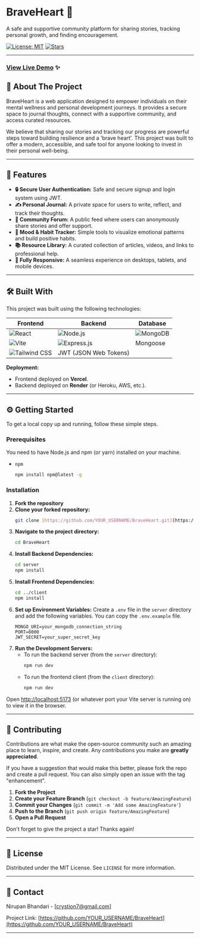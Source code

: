 # BraveHeart 🦁

A safe and supportive community platform for sharing stories, tracking personal growth, and finding encouragement.

[![License: MIT](https://img.shields.io/badge/License-MIT-yellow.svg)](https://opensource.org/licenses/MIT)
[![Stars](https://img.shields.io/github/stars/YOUR_USERNAME/BraveHeart?style=social)](https://github.com/YOUR_USERNAME/BraveHeart/stargazers)

---

### [View Live Demo](https://your-live-demo-link.com) ✨



## 📖 About The Project

BraveHeart is a web application designed to empower individuals on their mental wellness and personal development journeys. It provides a secure space to journal thoughts, connect with a supportive community, and access curated resources.

We believe that sharing our stories and tracking our progress are powerful steps toward building resilience and a 'brave heart'. This project was built to offer a modern, accessible, and safe tool for anyone looking to invest in their personal well-being.

---

## 🚀 Features

* **🔒 Secure User Authentication:** Safe and secure signup and login system using JWT.
* **✍️ Personal Journal:** A private space for users to write, reflect, and track their thoughts.
* **💬 Community Forum:** A public feed where users can anonymously share stories and offer support.
* **🎯 Mood & Habit Tracker:** Simple tools to visualize emotional patterns and build positive habits.
* **📚 Resource Library:** A curated collection of articles, videos, and links to professional help.
* **📱 Fully Responsive:** A seamless experience on desktops, tablets, and mobile devices.

---

## 🛠️ Built With

This project was built using the following technologies:

| Frontend                               | Backend                               | Database                            |
| -------------------------------------- | ------------------------------------- | ----------------------------------- |
| ![React](https://img.shields.io/badge/React-20232A?style=for-the-badge&logo=react&logoColor=61DAFB) | ![Node.js](https://img.shields.io/badge/Node.js-339933?style=for-the-badge&logo=nodedotjs&logoColor=white) | ![MongoDB](https://img.shields.io/badge/MongoDB-47A248?style=for-the-badge&logo=mongodb&logoColor=white) |
| ![Vite](https://img.shields.io/badge/Vite-646CFF?style=for-the-badge&logo=vite&logoColor=white) | ![Express.js](https://img.shields.io/badge/Express.js-000000?style=for-the-badge&logo=express&logoColor=white) | Mongoose                             |
| ![Tailwind CSS](https://img.shields.io/badge/Tailwind_CSS-38B2AC?style=for-the-badge&logo=tailwind-css&logoColor=white) | JWT (JSON Web Tokens)                 |                                     |

**Deployment:**
* Frontend deployed on **Vercel**.
* Backend deployed on **Render** (or Heroku, AWS, etc.).

---

## ⚙️ Getting Started

To get a local copy up and running, follow these simple steps.

### Prerequisites

You need to have Node.js and npm (or yarn) installed on your machine.
* `npm`
    ```sh
    npm install npm@latest -g
    ```

### Installation

1.  **Fork the repository**
2.  **Clone your forked repository:**
    ```sh
    git clone [https://github.com/YOUR_USERNAME/BraveHeart.git](https://github.com/YOUR_USERNAME/BraveHeart.git)
    ```
3.  **Navigate to the project directory:**
    ```sh
    cd BraveHeart
    ```
4.  **Install Backend Dependencies:**
    ```sh
    cd server
    npm install
    ```
5.  **Install Frontend Dependencies:**
    ```sh
    cd ../client
    npm install
    ```
6.  **Set up Environment Variables:**
    Create a `.env` file in the `server` directory and add the following variables. You can copy the `.env.example` file.
    ```env
    MONGO_URI=your_mongodb_connection_string
    PORT=8000
    JWT_SECRET=your_super_secret_key
    ```
7.  **Run the Development Servers:**
    * To run the backend server (from the `server` directory):
        ```sh
        npm run dev
        ```
    * To run the frontend client (from the `client` directory):
        ```sh
        npm run dev
        ```

Open [http://localhost:5173](http://localhost:5173) (or whatever port your Vite server is running on) to view it in the browser.

---

## 🤝 Contributing

Contributions are what make the open-source community such an amazing place to learn, inspire, and create. Any contributions you make are **greatly appreciated**.

If you have a suggestion that would make this better, please fork the repo and create a pull request. You can also simply open an issue with the tag "enhancement".

1.  **Fork the Project**
2.  **Create your Feature Branch** (`git checkout -b feature/AmazingFeature`)
3.  **Commit your Changes** (`git commit -m 'Add some AmazingFeature'`)
4.  **Push to the Branch** (`git push origin feature/AmazingFeature`)
5.  **Open a Pull Request**

Don't forget to give the project a star! Thanks again!

---

## 📜 License

Distributed under the MIT License. See `LICENSE` for more information.

---

## 📧 Contact

Nirupan Bhandari - [crystion7@gmail.com]

Project Link: [https://github.com/YOUR_USERNAME/BraveHeart](https://github.com/YOUR_USERNAME/BraveHeart)

---
